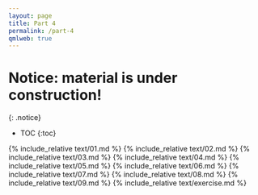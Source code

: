 ```yaml
---
layout: page
title: Part 4
permalink: /part-4
qmlweb: true
---
```


# Notice: material is under construction!
{: .notice}

* TOC
{:toc}

{% include_relative text/01.md %}
{% include_relative text/02.md %}
{% include_relative text/03.md %}
{% include_relative text/04.md %}
{% include_relative text/05.md %}
{% include_relative text/06.md %}
{% include_relative text/07.md %}
{% include_relative text/08.md %}
{% include_relative text/09.md %}
{% include_relative text/exercise.md %}
